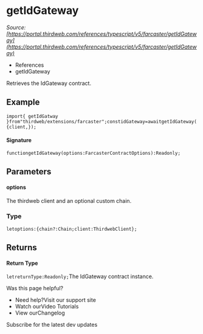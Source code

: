 # getIdGateway

*Source: [https://portal.thirdweb.com/references/typescript/v5/farcaster/getIdGateway](https://portal.thirdweb.com/references/typescript/v5/farcaster/getIdGateway)*

* References
* getIdGateway

Retrieves the IdGateway contract.

## Example

`import{ getIdGatway }from"thirdweb/extensions/farcaster";constidGateway=awaitgetIdGateway({client,});`
#### Signature

`functiongetIdGateway(options:FarcasterContractOptions):Readonly;`
## Parameters

#### options

The thirdweb client and an optional custom chain.

### Type

`letoptions:{chain?:Chain;client:ThirdwebClient};`
## Returns

#### Return Type

`letreturnType:Readonly;`The IdGateway contract instance.

Was this page helpful?

* Need help?Visit our support site
* Watch ourVideo Tutorials
* View ourChangelog

Subscribe for the latest dev updates


